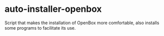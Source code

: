 # auto-installer-openbox
Script that makes the installation of OpenBox more comfortable, also installs some programs to facilitate its use.
